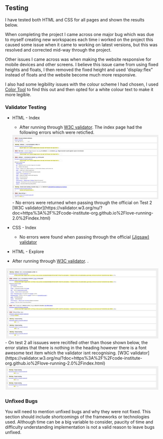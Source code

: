 ## Testing

I have tested both HTML and CSS for all pages and shown the results below.

When completing the project I came across one major bug which was due to myself creating new workspaces each time i worked on the project this caused some issue when it came to working on latest versions, but this was resolved and corrected mid-way through the project.

Other issues I came across was when making the website responsive for mobile devices and other screens. I believe this issue came from using fixed heights and floats, I then removed the fixed height and used 'display:flex" instead of floats and the website become much more responsive.

I also had some legibility issues with the colour scheme I had chosen, I used [Color Tool](https://material.io/resources/color/#!/?view.left=1&view.right=1&primary.color=977702&secondary.color=004793&secondary.text.color=92cc00) to find this out and then opted for a white colour text to make it more legible.



### Validator Testing 

- HTML - Index
  - After running through [W3C validator](https://validator.w3.org/nu/?doc=https%3A%2F%2Fcode-institute-org.github.io%2Flove-running-2.0%2Findex.html). The index page had the following errors which were reticfied. 
  <img src="assets/images/readme-images/text1-index-Page.jpg" alt="image of issues in html index page">
  - No errors were returned when passing through the official on Test 2 [W3C validator](https://validator.w3.org/nu/?doc=https%3A%2F%2Fcode-institute-org.github.io%2Flove-running-2.0%2Findex.html)
- CSS - Index
  - No errors were found when passing through the official [(Jigsaw) validator](https://jigsaw.w3.org/css-validator/validator?uri=https%3A%2F%2Fvalidator.w3.org%2Fnu%2F%3Fdoc%3Dhttps%253A%252F%252Fcode-institute-org.github.io%252Flove-running-2.0%252Findex.html&profile=css3svg&usermedium=all&warning=1&vextwarning=&lang=en#css)

- HTML - Explore
 - After running through [W3C validator](https://validator.w3.org/nu/?doc=https%3A%2F%2Fcode-institute-org.github.io%2Flove-running-2.0%2Findex.html). . 
  <img src="assets/images/readme-images/test1-explore.jpg" alt="image of issues in html explore page">
  - On test 2 all issuues were recitifed other than those shown below, the error states that there is nothing in the heading however there is a font awesome text item which the validator isnt recognising.  [W3C validator](https://validator.w3.org/nu/?doc=https%3A%2F%2Fcode-institute-org.github.io%2Flove-running-2.0%2Findex.html)
  <img src="assets/images/readme-images/test2-explore.jpg" alt="image of remaining issues in html explore page">

### Unfixed Bugs

You will need to mention unfixed bugs and why they were not fixed. This section should include shortcomings of the frameworks or technologies used. Although time can be a big variable to consider, paucity of time and difficulty understanding implementation is not a valid reason to leave bugs unfixed. 